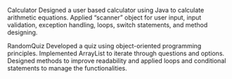 Calculator
    Designed a user based calculator using Java to calculate arithmetic equations.
    Applied “scanner” object for user input, input validation, exception handling, loops, switch statements, and method designing.
    
RandomQuiz
    Developed a quiz using object-oriented programming principles.
    Implemented ArrayList to iterate through questions and options. Designed methods to improve readability and applied loops and conditional statements to manage the functionalities.
